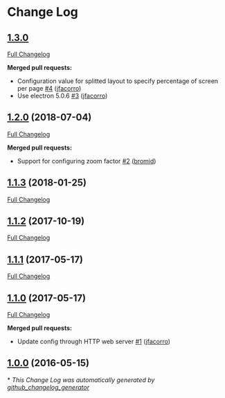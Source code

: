 # Change Log

## [1.3.0](https://github.com/jfacorro/wall-monitor/tree/1.3.0)

[Full Changelog](https://github.com/jfacorro/wall-monitor/compare/1.2.0...1.3.0)

**Merged pull requests:**

- Configuration value for splitted layout to specify percentage of screen per page [\#4](https://github.com/jfacorro/wall-monitor/pull/4) ([jfacorro](https://github.com/jfacorro))
- Use electron 5.0.6 [\#3](https://github.com/jfacorro/wall-monitor/pull/3) ([jfacorro](https://github.com/jfacorro))

## [1.2.0](https://github.com/jfacorro/wall-monitor/tree/1.2.0) (2018-07-04)
[Full Changelog](https://github.com/jfacorro/wall-monitor/compare/1.1.3...1.2.0)

**Merged pull requests:**

- Support for configuring zoom factor [\#2](https://github.com/jfacorro/wall-monitor/pull/2) ([bromid](https://github.com/bromid))

## [1.1.3](https://github.com/jfacorro/wall-monitor/tree/1.1.3) (2018-01-25)
[Full Changelog](https://github.com/jfacorro/wall-monitor/compare/1.1.2...1.1.3)

## [1.1.2](https://github.com/jfacorro/wall-monitor/tree/1.1.2) (2017-10-19)
[Full Changelog](https://github.com/jfacorro/wall-monitor/compare/1.1.1...1.1.2)

## [1.1.1](https://github.com/jfacorro/wall-monitor/tree/1.1.1) (2017-05-17)
[Full Changelog](https://github.com/jfacorro/wall-monitor/compare/1.1.0...1.1.1)

## [1.1.0](https://github.com/jfacorro/wall-monitor/tree/1.1.0) (2017-05-17)
[Full Changelog](https://github.com/jfacorro/wall-monitor/compare/1.0.0...1.1.0)

**Merged pull requests:**

- Update config through HTTP web server [\#1](https://github.com/jfacorro/wall-monitor/pull/1) ([jfacorro](https://github.com/jfacorro))

## [1.0.0](https://github.com/jfacorro/wall-monitor/tree/1.0.0) (2016-05-15)


\* *This Change Log was automatically generated by [github_changelog_generator](https://github.com/skywinder/Github-Changelog-Generator)*
